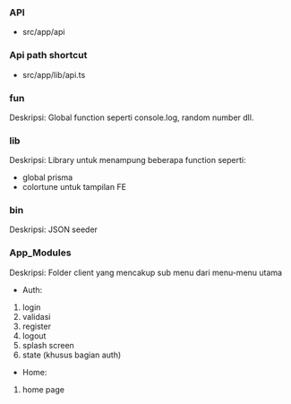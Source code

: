 ### API
- src/app/api

### Api path shortcut
- src/app/lib/api.ts

### fun
Deskripsi: Global function seperti console.log, random number dll.

### lib
Deskripsi: Library untuk menampung beberapa function seperti:
- global prisma
- colortune untuk tampilan FE

### bin
Deskripsi: JSON seeder

### App_Modules
Deskripsi: Folder client yang mencakup sub menu dari menu-menu utama
- Auth: 
1. login
2. validasi
3. register
4. logout
5. splash screen
6. state (khusus bagian auth)

- Home:
1. home page
